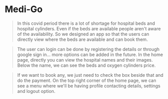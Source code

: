 # Medi-Go
>In this covid period there is a lot of shortage for hospital beds and hospital cylinders. Even if the beds are available people aren't aware of the availability. So we designed an app so that the users can directly view where the beds are available and can book them.

>The user can login can be done by registering the details or through google sign in... more options can be added in the future.
In the home page, directly you can view the hospital names and their images. Below the name, we can see the beds and oxygen cylinders price.

>If we want to book any, we just need to check the box beside that and do the payment.
On the top right corner of the home page, we can see a menu where we'll be having profile contacting details, settings and logout option.
